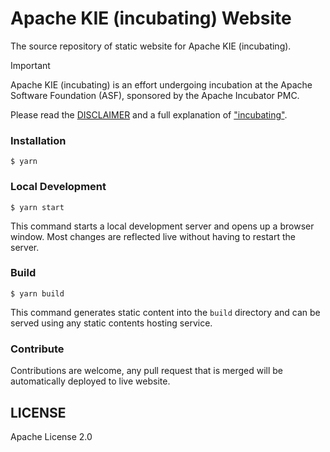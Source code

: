 # Apache KIE (incubating) Website

The source repository of static website for Apache KIE (incubating).

> [!IMPORTANT]
> Apache KIE (incubating) is an effort undergoing incubation at the Apache
> Software Foundation (ASF), sponsored by the Apache Incubator PMC.
>
> Please read the [DISCLAIMER](DISCLAIMER) and a full explanation of ["incubating"](https://incubator.apache.org/policy/incubation.html).

### Installation

```
$ yarn
```

### Local Development

```
$ yarn start
```

This command starts a local development server and opens up a browser window. Most changes are reflected live without having to restart the server.

### Build

```
$ yarn build
```

This command generates static content into the `build` directory and can be served using any static contents hosting service.


### Contribute

Contributions are welcome, any pull request that is merged will be automatically deployed to live website.

## LICENSE

Apache License 2.0
